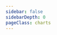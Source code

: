 ```yaml
---
sidebar: false
sidebarDepth: 0
pageClass: charts
---
```

<ClientOnly>
<charts></charts>
</ClientOnly>
